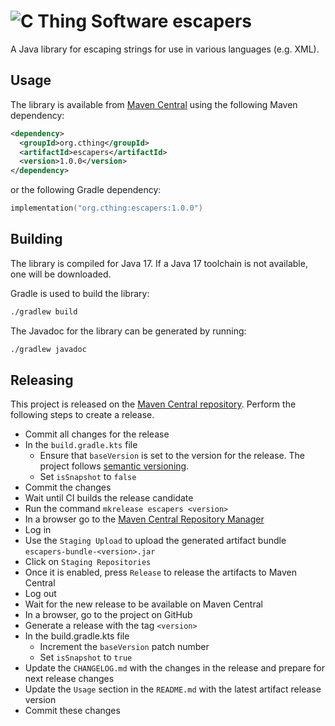 # ![C Thing Software](https://www.cthing.com/branding/CThingSoftware-57x60.png "C Thing Software") escapers

A Java library for escaping strings for use in various languages (e.g. XML).

## Usage
The library is available from [Maven Central](https://repo.maven.apache.org/maven2/org/cthing/escapers/) using the
following Maven dependency:
```xml
<dependency>
  <groupId>org.cthing</groupId>
  <artifactId>escapers</artifactId>
  <version>1.0.0</version>
</dependency>
```
or the following Gradle dependency:
```kotlin
implementation("org.cthing:escapers:1.0.0")
```
## Building
The library is compiled for Java 17. If a Java 17 toolchain is not available, one will be downloaded.

Gradle is used to build the library:
```bash
./gradlew build
```
The Javadoc for the library can be generated by running:
```bash
./gradlew javadoc
```

## Releasing
This project is released on the [Maven Central repository](https://central.sonatype.com/artifact/org.cthing/escapers).
Perform the following steps to create a release.

- Commit all changes for the release
- In the `build.gradle.kts` file
    - Ensure that `baseVersion` is set to the version for the release. The project follows [semantic versioning](https://semver.org/).
    - Set `isSnapshot` to `false`
- Commit the changes
- Wait until CI builds the release candidate
- Run the command `mkrelease escapers <version>`
- In a browser go to the [Maven Central Repository Manager](https://s01.oss.sonatype.org/)
- Log in
- Use the `Staging Upload` to upload the generated artifact bundle `escapers-bundle-<version>.jar`
- Click on `Staging Repositories`
- Once it is enabled, press `Release` to release the artifacts to Maven Central
- Log out
- Wait for the new release to be available on Maven Central
- In a browser, go to the project on GitHub
- Generate a release with the tag `<version>`
- In the build.gradle.kts file
    - Increment the `baseVersion` patch number
    - Set `isSnapshot` to `true`
- Update the `CHANGELOG.md` with the changes in the release and prepare for next release changes
- Update the `Usage` section in the `README.md` with the latest artifact release version
- Commit these changes
